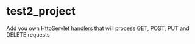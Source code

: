 # test2_project
Add you own HttpServlet handlers that will process GET, POST, PUT and DELETE requests
